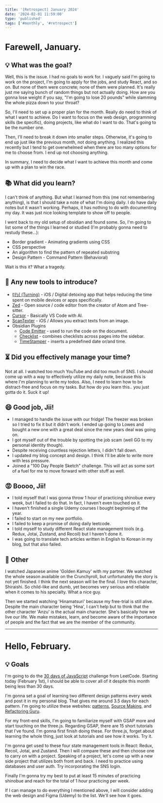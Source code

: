 ```yaml
---
title: '[Retrospect] January 2024'
date: '2024-02-01 11:59:00'
type: 'published'
tags: ['#monthly', '#retrospect']
---
```


# Farewell, January.

## 💡 What was the goal?

Well, this is the issue. I had no goals to work for. I vaguely said I'm going to work on the project, I'm going to apply for the jobs, and study React, and so on. But none of them were concrete; none of them were planned. It's really just me saying bunch of random things but not actually doing. How are you gonna lose weight if you say, "I'm going to lose 20 pounds" while slamming the whole pizza down to your throat?

So, I'll need to set up a proper plan for the month. Really do need to think of what I want to achieve. Do I want to focus on the web design, programming skills (be specific), doing projects, like what do I want to do. That's going to be the number one.

Then, I'll need to break it down into smaller steps. Otherwise, it's going to end up just like the previous month, not doing anything. I realized this recently but I tend to get overwhelmed when there are too many options for me to choose from. I end up not choosing anything.

In summary, I need to decide what I want to achieve this month and come up with a plan to win the race.

## 📚 What did you learn?

I can't think of anything. But what I learned from this (me not remembering anything), is that I should take a note of what I'm doing daily. I do have daily notes but it wasn't working. Perhaps, it has nothing to do with documenting my day. It was just nice looking template to show off to people.

I went back to my old setup of obsidian and found some. So, I'm going to list some of the things I learned or studied (I'm probably gonna need to restudy these...):

- Border gradient - Animating gradients using CSS
- CSS perspective
- An algorithm to find the pattern of repeated substring
- Design Pattern - Command Pattern (Behavioral)

Wait is this it? What a tragedy.

## 🤖 Any new tools to introduce?

- [터닝 (Turning)](https://www.turning.kr/) - iOS / Digital detoxing app that helps reducing the time spent on mobile devices or apps specifically.
- [Zed](https://zed.dev/) - Open source / code editor from the creator of Atom and Tree-sitter.
- [Cursor](https://cursor.sh/) - Basically VS Code with AI.
- [ScanTexter](https://scantexter.com/) - iOS / Allows you extract texts from an image.
- Obsidian Plugins
  - [Code Emitter](obsidian://show-plugin?id=code-emitter) - used to run the code on the document.
  - [Checklist](obsidian://show-plugin?id=obsidian-checklist-plugin) - combines checklists across pages into the sidebar.
  - [TimeStamper](obsidian://show-plugin?id=obsidian-timestamper) - inserts a predefined date or/and time.

## ⏳ Did you effectively manage your time?

Not at all. I watched too much YouTube and did too much of SNS. I should come up with a way to effectively utilize my daily note, because this is where I'm planning to write my todos. Also, I need to learn how to be distract-free and focus on my tasks. But how do you learn this.. you just gotta do it. Suck it up!

## 😄 Good job, Jii!

- I managed to handle the issue with our fridge! The freezer was broken so I tried to fix it but it didn't work. I ended up going to Lowes and bought a new one with a great deal since the new years deal was going on.
- I got myself out of the trouble by spotting the job scam (well GG to my personal identity though).
- Despite receiving countless rejection letters, I didn't fall down.
- I updated my blog concept and design. I think I'll be able to write more with less pressure.
- Joined a "100 Day People Sketch" challenge. This will act as some sort of a fuel for me to move forward with other stuff as well.

## 😡 Boooo, Jii!

- I told myself that I was gonna throw 1 hour of practicing shinobue every week, but I failed to do that. In fact, I haven't even touched on it.
- I haven't finished a single Udemy courses I bought beginning of the year.
- I failed to start on my new portfolio.
- I failed to keep a promise of doing daily leetcode.
- I told myself to study different React state management tools (e.g. Redux, Jotai, Zustand, and Recoil) but I haven't done it.
- I was going to translate tech articles written in English to Korean in my blog, but that also failed.

## 👀 Other

I watched Japanese anime 'Golden Kamuy' with my partner. We watched the whole season available on the Crunchyroll, but unfortunately the story is not yet finished. I think the next season will be the final. I love this character, Shiraishi. So child-like and dumb, yet becomes very serious and reliable when it comes to his specialty. What a nice guy.

Then we started watching 'Hinamatsuri' because my free-trial is still alive. Despite the main character being 'Hina', I can't help but to think that the other character 'Anzu' is the actual main character. She's basically how we live our life. We make mistakes, learn, and become aware of the importance of people and the fact that we are the member of the community.

---

# Hello, February.

## 💡 Goals

I'm going to do the [30 days of JavaScript](https://leetcode.com/studyplan/30-days-of-javascript/) challenge from LeetCode. Starting today (February 1st), I should be able to cover all of it despite this month being less than 30 days.

I'm gonna set a goal of learning two different design patterns every week and post it in my personal blog. That gives me around 3.5 days for each pattern. I'm going to utilize these websites: [patterns](https://www.patterns.dev/), [Source Making](https://sourcemaking.com/design_patterns), and [Refactoring Guru](https://refactoring.guru/design-patterns).

For my front-end skills, I'm going to familiarize myself with GSAP more and start touching on the three.js. Regarding GSAP, there are 15 short tutorials that I've found. I'm gonna first finish doing these. For three.js, forget about learning the whole thing, just look at tutorials and see how it works. Try it.

I'm gonna get used to these four state management tools in React: Redux, Recoil, Jotai, and Zustand. Then I will compare these and then choose one to carry on with a project. Speaking of a project, let's come up with a new side project that utilizes both front and back. I need to practice using databases and user auth. Try incorporating the SNS login.

Finally I'm gonna try my best to put at least 15 minutes of practicing shinobue and reach for the total of 1 hour practicing per week.

If I can manage to do everything I mentioned above, I will consider adding the web design and Figma (Udemy) to the list. We'll see how it goes.
